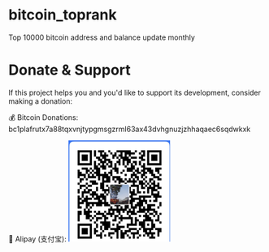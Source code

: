 # bitcoin_toprank
Top 10000 bitcoin address and balance update monthly

# Donate & Support
If this project helps you and you'd like to support its development, consider making a donation:

💰 Bitcoin Donations:
bc1plafrutx7a88tqxvnjtypgmsgzrml63ax43dvhgnuzjzhhaqaec6sqdwkxk

📱 Alipay (支付宝):
<img src="https://raw.githubusercontent.com/www222fff/bitcoin_toprank/main/assets/alipay-qrcode.png" width="200" height="200">
